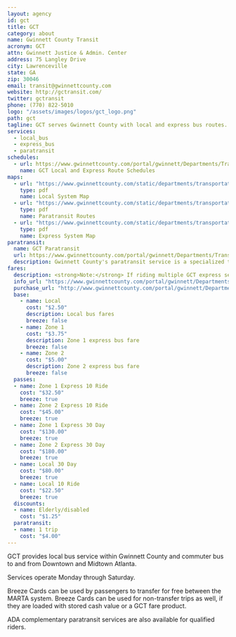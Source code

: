 ```yaml
---
layout: agency
id: gct
title: GCT
category: about
name: Gwinnett County Transit
acronym: GCT
attn: Gwinnett Justice & Admin. Center
address: 75 Langley Drive
city: Lawrenceville
state: GA
zip: 30046
email: transit@gwinnettcounty.com
website: http://gctransit.com/
twitter: gctransit
phone: (770) 822-5010
logo: "/assets/images/logos/gct_logo.png"
path: gct
tagline: GCT serves Gwinnett County with local and express bus routes.
services:
  - local_bus
  - express_bus
  - paratransit
schedules:
  - url: https://www.gwinnettcounty.com/portal/gwinnett/Departments/Transportation/GwinnettCountyTransit/RoutesandSchedules
    name: GCT Local and Express Route Schedules
maps:
  - url: "https://www.gwinnettcounty.com/static/departments/transportation/pdf/LocalSystemMapMay.pdf"
    type: pdf
    name: Local System Map
  - url: "https://www.gwinnettcounty.com/static/departments/transportation/pdf/GCTAdoptedRoutes.pdf"
    type: pdf
    name: Paratransit Routes
  - url: "https://www.gwinnettcounty.com/static/departments/transportation/pdf/ExpressSystemMapMay.pdf"
    type: pdf
    name: Express System Map
paratransit:
  name: GCT Paratransit
  url: https://www.gwinnettcounty.com/portal/gwinnett/Departments/Transportation/GwinnettCountyTransit/ParatransitInformation
  description: Gwinnett County's paratransit service is a specialized transportation service of Gwinnett County Transit, providing curb-to-curb shared ride bus service for eligible persons with disabilities.
fares:
  description: <strong>Note:</strong> If riding multiple GCT express services (e.g., Zone 1 and Zone 2), you should use a separate Breeze Card for each service to avoid overcharging.
  info_url: "https://www.gwinnettcounty.com/portal/gwinnett/Departments/Transportation/GwinnettCountyTransit/PassesandTickets"
  purchase_url: "http://www.gwinnettcounty.com/portal/gwinnett/Departments/Transportation/GwinnettCountyTransit/PassesandTickets"
  base: 
    - name: Local
      cost: "$2.50"
      description: Local bus fares
      breeze: false
    - name: Zone 1
      cost: "$3.75"
      description: Zone 1 express bus fare
      breeze: false
    - name: Zone 2
      cost: "$5.00"
      description: Zone 2 express bus fare
      breeze: false
  passes:
  - name: Zone 1 Express 10 Ride
    cost: "$32.50"
    breeze: true
  - name: Zone 2 Express 10 Ride
    cost: "$45.00"
    breeze: true
  - name: Zone 1 Express 30 Day
    cost: "$130.00"
    breeze: true
  - name: Zone 2 Express 30 Day
    cost: "$180.00"
    breeze: true
  - name: Local 30 Day
    cost: "$80.00"
    breeze: true
  - name: Local 10 Ride
    cost: "$22.50"
    breeze: true
  discounts: 
  - name: Elderly/disabled
    cost: "$1.25"
  paratransit: 
  - name: 1 trip
    cost: "$4.00"
---
```


GCT provides local bus service within Gwinnett County and commuter bus to and from Downtown and Midtown Atlanta.  

Services operate Monday through Saturday.  

Breeze Cards can be used by passengers to transfer for free between the MARTA system.  Breeze Cards can be used for non-transfer trips as well, if they are loaded with stored cash value or a GCT fare product.  

ADA complementary paratransit services are also available for qualified riders.
